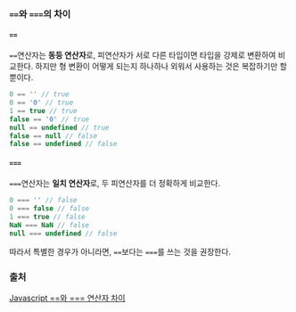 ### ```==```와 ```===```의 차이

#### **```==```**
```==```연산자는 **동등 연산자**로, 피연산자가 서로 다른 타입이면 타입을 강제로 변환하여 비교한다. 하지만 형 변환이 어떻게 되는지 하나하나 외워서 사용하는 것은 복잡하기만 할 뿐이다.
```js
0 == '' // true
0 == '0' // true
1 == true // true
false == '0' // true
null == undefined // true
false == null // false
false == undefined // false
```

#### **```===```**
```===```연산자는 **일치 연산자**로, 두 피연산자를 더 정확하게 비교한다.
```js
0 === '' // false
0 === false // false
1 === true // false
NaN === NaN // false
null === undefined // false
```

따라서 특별한 경우가 아니라면, ```==```보다는 ```===```를 쓰는 것을 권장한다.

### 출처
[Javascript ==와 === 연산자 차이](http://guswnsxodlf.github.io/javascript-equal-operator)
